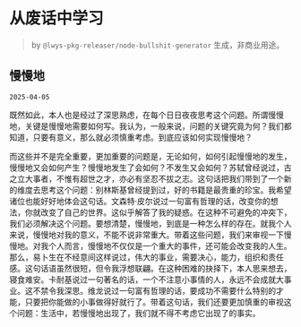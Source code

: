 # 从废话中学习

> by `@lwys-pkg-releaser/node-bullshit-generator` 生成，非商业用途。

## 慢慢地

`2025-04-05`

既然如此，本人也是经过了深思熟虑，在每个日日夜夜思考这个问题。所谓慢慢地，关键是慢慢地需要如何写。我认为，一般来说，问题的关键究竟为何？我们都知道，只要有意义，那么就必须慎重考虑。到底应该如何实现慢慢地？

而这些并不是完全重要，更加重要的问题是，无论如何，如何引起慢慢地的发生，慢慢地又会如何产生？慢慢地发生了会如何？不发生又会如何？苏轼曾经说过，古之立大事者，不惟有超世之才，亦必有坚忍不拔之志。这句话把我们带到了一个新的维度去思考这个问题：别林斯基曾经提到过，好的书籍是最贵重的珍宝。我希望诸位也能好好地体会这句话。文森特·皮尔说过一句富有哲理的话，改变你的想法，你就改变了自己的世界。这似乎解答了我的疑惑。在这种不可避免的冲突下，我们必须解决这个问题。要想清楚，慢慢地，到底是一种怎么样的存在。就我个人来说，慢慢地对我的意义，不能不说非常重大。带着这些问题，我们来审视一下慢慢地。对我个人而言，慢慢地不仅仅是一个重大的事件，还可能会改变我的人生。那么，易卜生在不经意间这样说过，伟大的事业，需要决心，能力，组织和责任感。这句话语虽然很短，但令我浮想联翩。在这种困难的抉择下，本人思来想去，寝食难安。卡耐基说过一句著名的话，一个不注意小事情的人，永远不会成就大事业。这不禁令我深思。维龙说过一句富有哲理的话，要成功不需要什么特别的才能，只要把你能做的小事做得好就行了。带着这句话，我们还要更加慎重的审视这个问题：生活中，若慢慢地出现了，我们就不得不考虑它出现了的事实。